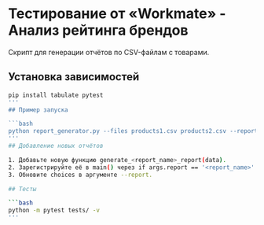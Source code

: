 # Тестирование от «Workmate» - Анализ рейтинга брендов

Скрипт для генерации отчётов по CSV-файлам с товарами.

## Установка зависимостей

```bash
pip install tabulate pytest
'''
## Пример запуска

```bash
python report_generator.py --files products1.csv products2.csv --report average-rating
'''
## Добавление новых отчётов

1. Добавьте новую функцию generate_<report_name>_report(data).
2. Зарегистрируйте её в main() через if args.report == '<report_name>':.
3. Обновите choices в аргументе --report.

## Тесты

```bash
python -m pytest tests/ -v
'''
